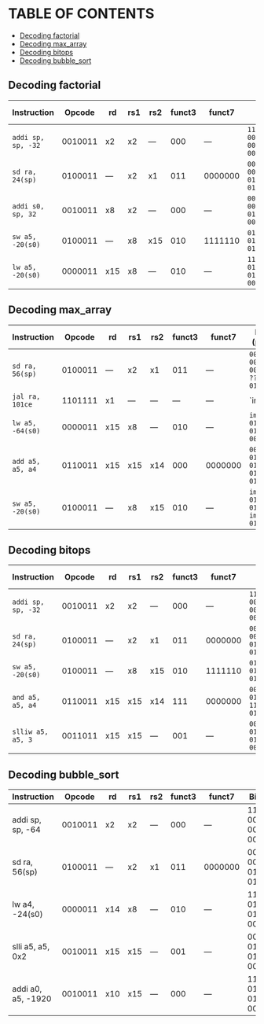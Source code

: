 # TABLE OF CONTENTS

- [Decoding factorial](#decoding-factorial)
- [Decoding max_array](#decoding-max_array)
- [Decoding bitops](#decoding-bitops)
- [Decoding bubble_sort](#decoding-bubble_sort)

## Decoding factorial

| Instruction       | Opcode  | rd   | rs1  | rs2  | funct3 | funct7   | Binary (partial)                             | Description            |
|-------------------|---------|------|------|------|--------|----------|----------------------------------------------|------------------------|
| `addi sp, sp, -32`| 0010011 | x2   | x2   | —    | 000    | —        | `111111111000 00010 000 00010 0010011`       | `sp = sp - 32`         |
| `sd ra, 24(sp)`   | 0100011 | —    | x2   | x1   | 011    | 0000000  | `0000000 00001 00010 011 11000 0100011`      | `*(sp+24) = ra`        |
| `addi s0, sp, 32` | 0010011 | x8   | x2   | —    | 000    | —        | `000000100000 00010 000 01000 0010011`       | `s0 = sp + 32`         |
| `sw a5, -20(s0)`  | 0100011 | —    | x8   | x15  | 010    | 1111110  | `01111 01000 010 01100 0100011`              | `*(s0-20) = a5`        |
| `lw a5, -20(s0)`  | 0000011 | x15  | x8   | —    | 010    | —        | `111111001100 01000 010 01111 0000011`       | `a5 = *(s0-20)`        |

## Decoding max_array

| Instruction            | Opcode  | rd   | rs1  | rs2  | funct3 | funct7   | Binary (partial)                             | Description                                 |
|------------------------|---------|------|------|------|--------|----------|----------------------------------------------|---------------------------------------------|
| `sd ra, 56(sp)`        | 0100011 | —    | x2   | x1   | 011    | —        | `0000001 00001 00010 011 ??? 0100011`        | Store 64-bit from `ra` at `sp+56`           |
| `jal ra, 101ce`        | 1101111 | x1   | —    | —    | —      | —        | `imm[20|10:1|11|19:12] 00001 1101111`        | Jump to `uniq_print_header`, return in `ra`|
| `lw a5, -64(s0)`       | 0000011 | x15  | x8   | —    | 010    | —        | `imm[11:0] 01000 010 01111 0000011`          | Load 32-bit from `s0-64` into `a5`          |
| `add a5, a5, a4`       | 0110011 | x15  | x15  | x14  | 000    | 0000000  | `0000000 01110 01111 000 01111 0110011`      | `a5 = a5 + a4`                              |
| `sw a5, -20(s0)`       | 0100011 | —    | x8   | x15  | 010    | —        | `imm[11:5] 01111 01000 010 imm[4:0] 0100011` | Store 32-bit from `a5` at `s0-20`           |

## Decoding bitops

| Instruction        | Opcode  | rd   | rs1  | rs2  | funct3 | funct7   | Binary (partial)                             | Description                    |
|--------------------|---------|------|------|------|--------|----------|----------------------------------------------|--------------------------------|
| `addi sp, sp, -32` | 0010011 | x2   | x2   | —    | 000    | —        | `111111111000 00010 000 00010 0010011`       | `sp = sp - 32`                 |
| `sd ra, 24(sp)`    | 0100011 | —    | x2   | x1   | 011    | 0000000  | `0000000 00001 00010 011 11000 0100011`      | `store ra at (sp + 24)`        |
| `sw a5, -20(s0)`   | 0100011 | —    | x8   | x15  | 010    | 1111110  | `01111 01000 010 01100 0100011`              | `store a5 at (s0 - 20)`        |
| `and a5, a5, a4`   | 0110011 | x15  | x15  | x14  | 111    | 0000000  | `0000000 01110 01111 111 01111 0110011`      | `a5 = a5 & a4`                 |
| `slliw a5, a5, 3`  | 0011011 | x15  | x15  | —    | 001    | —        | `000000000011 01111 001 01111 0011011`       | `a5 = (int32)(a5 << 3)`        |

## Decoding bubble_sort

| Instruction          | Opcode  | rd   | rs1  | rs2  | funct3 | funct7  | Binary (partial)                           | Description                         |
|----------------------|---------|------|------|------|--------|---------|--------------------------------------------|-------------------------------------|
| addi sp, sp, -64     | 0010011 | x2   | x2   | —    | 000    | —       | 111111111100 00010 000 00010 0010011       | sp = sp - 64                        |
| sd ra, 56(sp)        | 0100011 | —    | x2   | x1   | 011    | 0000000 | 0000000 00001 00010 011 11100 0100011      | *(sp + 56) = ra                     |
| lw a4, -24(s0)       | 0000011 | x14  | x8   | —    | 010    | —       | 111111100100 01000 010 01110 0000011       | a4 = *(s0 - 24)                     |
| slli a5, a5, 0x2     | 0010011 | x15  | x15  | —    | 001    | —       | 000000000010 01111 001 01111 0010011       | a5 = a5 << 2                        |
| addi a0, a5, -1920   | 0010011 | x10  | x15  | —    | 000    | —       | 111001111000 01111 000 01010 0010011       | a0 = a5 - 1920                      |

